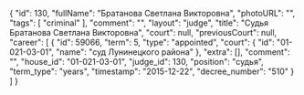 {
    "id": 130,
    "fullName": "Братанова Светлана Викторовна",
    "photoURL": "",
    "tags": [
        "criminal"
    ],
    "comment": "",
    "layout": "judge",
    "title": "Судья Братанова Светлана Викторовна",
    "court": null,
    "previousCourt": null,
    "career": [
        {
            "id": 59066,
            "term": 5,
            "type": "appointed",
            "court": {
                "id": "01-021-03-01",
                "name": "суд Лунинецкого района"
            },
            "extra": [],
            "comment": "",
            "house_id": "01-021-03-01",
            "judge_id": 130,
            "position": "судья",
            "term_type": "years",
            "timestamp": "2015-12-22",
            "decree_number": "510"
        }
    ]
}